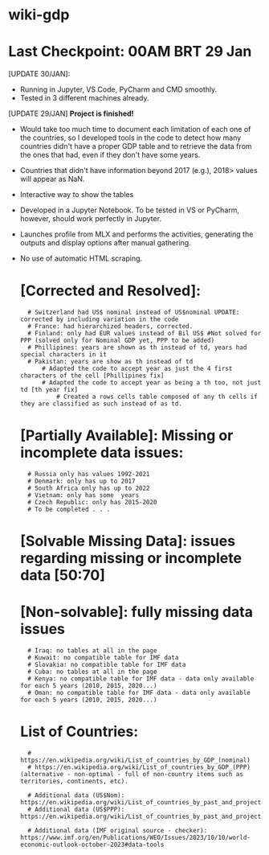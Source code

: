 # wiki-gdp
# Last Checkpoint: 00AM BRT 29 Jan 


[UPDATE 30/JAN]:
- Running in Jupyter, VS Code, PyCharm and CMD smoothly.
- Tested in 3 different machines already.


[UPDATE 29/JAN]
**Project is finished!**
- Would take too much time to document each limitation of each one of the countries, so I developed tools in the code to detect how many countries didn't have a proper GDP table and to retrieve the data from the ones that had, even if they don't have some years.
- Countries that didn't have information beyond 2017 (e.g.), 2018> values will appear as NaN.
- Interactive way to show the tables
- Developed in a Jupyter Notebook. To be tested in VS or PyCharm, however, should work perfectly in Jupyter.
- Launches profile from MLX and performs the activities, generating the outputs and display options after manual gathering.
- No use of automatic HTML scraping.






    # [Corrected and Resolved]:
        # Switzerland had US$ nominal instead of US$nominal UPDATE: corrected by including variation in the code
        # France: had hierarchized headers, corrected.
        # Finland: only had EUR values instead of Bil US$ #Not solved for PPP (solved only for Nominal GDP yet, PPP to be added)
        # Phillipines: years are shown as th instead of td, years had special characters in it
        # Pakistan: years are show as th instead of td
            # Adapted the code to accept year as just the 4 first characters of the cell [Phillipines fix]
            # Adapted the code to accept year as being a th too, not just td [th year fix]
                # Created a rows cells table composed of any th cells if they are classified as such instead of as td.
    # [Partially Available]: Missing or incomplete data issues:
        # Russia only has values 1992-2021
        # Denmark: only has up to 2017
        # South Africa only has up to 2022
        # Vietnam: only has some  years
        # Czech Republic: only has 2015-2020
        # To be completed . . . 
    # [Solvable Missing Data]: issues regarding missing or incomplete data [50:70]
    # [Non-solvable]: fully missing data issues
        # Iraq: no tables at all in the page
        # Kuwait: no compatible table for IMF data
        # Slovakia: no compatible table for IMF data
        # Cuba: no tables at all in the page
        # Kenya: no compatible table for IMF data - data only available for each 5 years (2010, 2015, 2020...)
        # Oman: no compatible table for IMF data - data only available for each 5 years (2010, 2015, 2020...)
    # List of Countries:
        # https://en.wikipedia.org/wiki/List_of_countries_by_GDP_(nominal)
        # https://en.wikipedia.org/wiki/List_of_countries_by_GDP_(PPP) (alternative - non-optimal - full of non-country items such as territories, continents, etc).

        # Additional data (US$Nom): https://en.wikipedia.org/wiki/List_of_countries_by_past_and_projected_GDP_(nominal)
        # Additional data (US$PPP): https://en.wikipedia.org/wiki/List_of_countries_by_past_and_projected_GDP_(PPP)

        # Additional data (IMF original source - checker): https://www.imf.org/en/Publications/WEO/Issues/2023/10/10/world-economic-outlook-october-2023#data-tools
